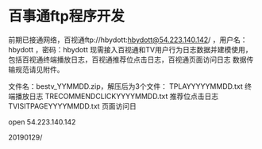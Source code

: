 # 百事通ftp程序开发



前期已接通网络，百视通ftp://hbydott:hbydott@54.223.140.142/  ，用户名：hbydott ，密码：hbydott
现需接入百视通和TV用户行为日志数据并建模使用，包括百视通终端播放日志，百视通推荐位点击日志，百视通页面访问日志
数据传输规范请见附件。

文件名：bestv_YYMMDD.zip，解压后为3个文件：
TPLAYYYYYMMDD.txt  终端播放日志
TRECOMMENDCLICKYYYYMMDD.txt  推荐位点击日志
TVISITPAGEYYYYMMDD.txt  页面访问日



open 54.223.140.142





20190129/